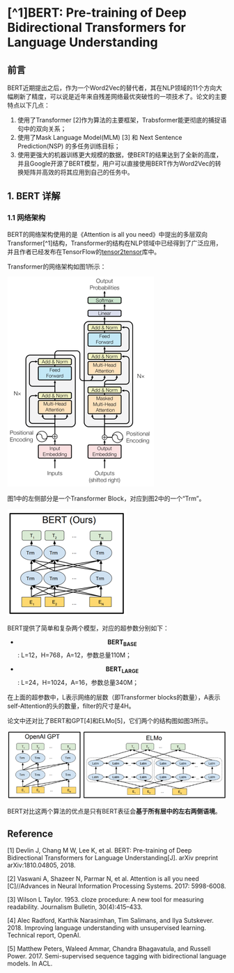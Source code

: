 # [^1]BERT: Pre-training of Deep Bidirectional Transformers for Language Understanding

## 前言

BERT近期提出之后，作为一个Word2Vec的替代者，其在NLP领域的11个方向大幅刷新了精度，可以说是近年来自残差网络最优突破性的一项技术了。论文的主要特点以下几点：

1. 使用了Transformer \[2\]作为算法的主要框架，Trabsformer能更彻底的捕捉语句中的双向关系；
2. 使用了Mask Language Model\(MLM\) \[3\] 和 Next Sentence Prediction\(NSP\) 的多任务训练目标；
3. 使用更强大的机器训练更大规模的数据，使BERT的结果达到了全新的高度，并且Google开源了BERT模型，用户可以直接使用BERT作为Word2Vec的转换矩阵并高效的将其应用到自己的任务中。

## 1. BERT 详解

### 1.1 网络架构

BERT的网络架构使用的是《Attention is all you need》中提出的多层双向Transformer[^1]结构，Transformer的结构在NLP领域中已经得到了广泛应用，并且作者已经发布在TensorFlow的[tensor2tensor](https://github.com/tensorflow/tensor2tensor)库中。

Transformer的网络架构如图1所示：

![](/assets/BERT_1.png)

图1中的左侧部分是一个Transformer Block，对应到图2中的一个“Trm”。

![](/assets/BERT_2.png)

BERT提供了简单和复杂两个模型，对应的超参数分别如下：

* $$\mathbf{BERT}_{\mathbf{BASE}}$$: L=12，H=768，A=12，参数总量110M；

* $$\mathbf{BERT}_{\mathbf{LARGE}}$$: L=24，H=1024，A=16，参数总量340M；

在上面的超参数中，L表示网络的层数（即Transformer blocks的数量），A表示self-Attention的头的数量，filter的尺寸是4H。

论文中还对比了BERT和GPT\[4\]和ELMo\[5\]，它们两个的结构图如图3所示。

![](/assets/BERT_3.png)

BERT对比这两个算法的优点是只有BERT表征会**基于所有层中的左右两侧语境**。



## Reference

\[1\] Devlin J, Chang M W, Lee K, et al. BERT: Pre-training of Deep Bidirectional Transformers for Language Understanding\[J\]. arXiv preprint arXiv:1810.04805, 2018.

\[2\] Vaswani A, Shazeer N, Parmar N, et al. Attention is all you need \[C\]//Advances in Neural Information Processing Systems. 2017: 5998-6008.

\[3\] Wilson L Taylor. 1953. cloze procedure: A new tool for measuring readability. Journalism Bulletin, 30\(4\):415–433.

\[4\] Alec Radford, Karthik Narasimhan, Tim Salimans, and Ilya Sutskever. 2018. Improving language understanding with unsupervised learning. Technical report, OpenAI.

\[5\] Matthew Peters, Waleed Ammar, Chandra Bhagavatula, and Russell Power. 2017. Semi-supervised sequence tagging with bidirectional language models. In ACL.

